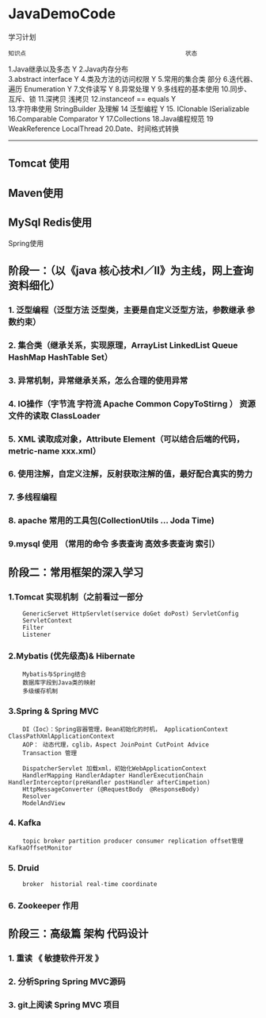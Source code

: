 # JavaDemoCode
学习计划

	知识点												状态
1.Java继承以及多态										 Y
2.Java内存分布											 
3.abstract interface									 Y
4.类及方法的访问权限									 Y
5.常用的集合类                                           部分
6.迭代器、遍历 Enumeration                               Y
7.文件读写  											 Y
8.异常处理 											     Y
9.多线程的基本使用
10.同步、互斥、锁
11.深拷贝 浅拷贝
12.instanceof ==  equals								 Y										
13.字符串使用  StringBuilder 及理解
14 泛型编程     										 Y
15. IClonable ISerializable   						     
16.Comparable Comparator							     Y
17.Collections
18.Java编程规范
19 WeakReference LocalThread
20.Date、时间格式转换




---------------------------
Tomcat  使用
--------------
Maven使用
-------------
MySql Redis使用
-------------
Spring使用



## 阶段一：（以《java 核心技术I／II》为主线，网上查询资料细化）
### 1. 泛型编程（泛型方法 泛型类，主要是自定义泛型方法，参数继承 参数约束）
### 2. 集合类（继承关系，实现原理，ArrayList LinkedList Queue HashMap HashTable Set）
### 3. 异常机制，异常继承关系，怎么合理的使用异常
### 4. IO操作（字节流 字符流 Apache Common CopyToStirng ） 资源文件的读取  ClassLoader 
### 5. XML 读取成对象，Attribute Element（可以结合后端的代码，metric-name xxx.xml）
### 6. 使用注解，自定义注解，反射获取注解的值，最好配合真实的势力
### 7. 多线程编程
### 8. apache 常用的工具包(CollectionUtils ... Joda Time)
### 9.mysql 使用 （常用的命令 多表查询 高效多表查询 索引）


## 阶段二：常用框架的深入学习
### 1.Tomcat 实现机制（之前看过一部分    
		GenericServet HttpServlet(service doGet doPost) ServletConfig
		ServletContext
		Filter
		Listener

### 2.Mybatis (优先级高)& Hibernate
		Mybatis与Spring结合
		数据库字段到Java类的映射
		多级缓存机制
### 3.Spring & Spring MVC
		DI（Ioc）：Spring容器管理，Bean初始化的时机， ApplicationContext  ClassPathXmlApplicationContext 
		AOP： 动态代理，cglib，Aspect JoinPoint CutPoint Advice  
		Transaction 管理

		DispatcherServlet 加载xml，初始化WebApplicationContext
		HandlerMapping HandlerAdapter HandlerExecutionChain  HandlerInterceptor(preHandler postHandler afterCimpetion)
		HttpMessageConverter (@RequestBody  @ResponseBody)
		Resolver
		ModelAndView


### 4. Kafka 
		topic broker partition producer consumer replication offset管理 KafkaOffsetMonitor 
### 5. Druid
		broker  historial real-time coordinate 
### 6. Zookeeper 作用

## 阶段三：高级篇 架构 代码设计
### 1. 重读 《 敏捷软件开发 》
###	2. 分析Spring Spring MVC源码
###	3. git上阅读 Spring MVC 项目
